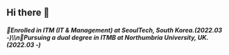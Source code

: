 ## Hi there 👋

<div>
  <h5>🏫Enrolled in ITM (IT & Management) at SeoulTech, South Korea.(2022.03 -)\\n🏫Pursuing a dual degree in ITMB at Northumbria University, UK.(2022.03 -)</h5>

</div>



<!--
**yeomjungwoo/yeomjungwoo** is a ✨ _special_ ✨ repository because its `README.md` (this file) appears on your GitHub profile.

Here are some ideas to get you started:

- 🔭 I’m currently working on ...
- 🌱 I’m currently learning ...
- 👯 I’m looking to collaborate on ...
- 🤔 I’m looking for help with ...
- 💬 Ask me about ...
- 📫 How to reach me: ...
- 😄 Pronouns: ...
- ⚡ Fun fact: ...
-->
